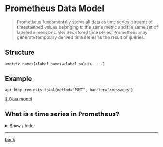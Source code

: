 # Prometheus Data Model

> Prometheus fundamentally stores all data as time series: streams of timestamped values belonging to the same metric and the same set of labeled dimensions. Besides stored time series, Prometheus may generate temporary derived time series as the result of queries.

## Structure

`<metric name>{<label name>=<label value>, ...}`

## Example

`api_http_requests_total{method="POST", handler="/messages"}`

[🔗 Data model](https://prometheus.io/docs/concepts/data_model/)

## What is a time series in Prometheus?

<details>
<summary>Show / hide</summary>

![](https://iximiuz.com/prometheus-metrics-labels-time-series/time-series-2000-opt.png)

From the excellent article/series [Prometheus Cheat Sheet - Basics (Metrics, Labels, Time Series, Scraping)](https://iximiuz.com/en/posts/prometheus-metrics-labels-time-series/) by Ivan Velichko

</details>


---
[back](../overview.md)
